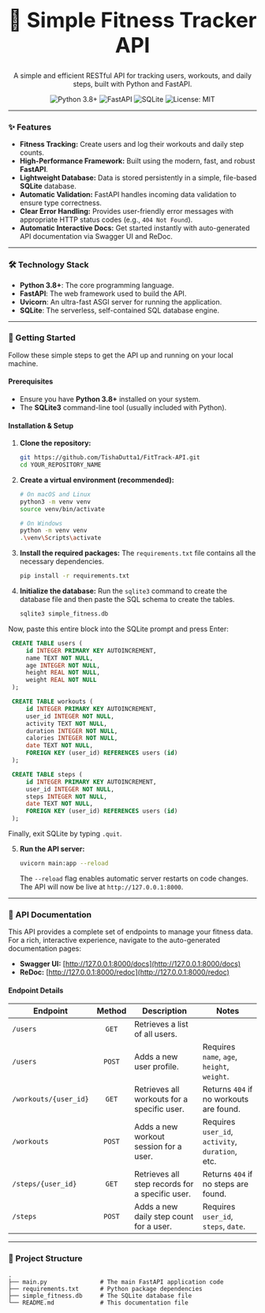 
<div align="center">
  <h1 style="font-size: 3em;">💪 Simple Fitness Tracker API</h1>
  <p>A simple and efficient RESTful API for tracking users, workouts, and daily steps, built with Python and FastAPI.</p>
  <p>
    <img src="https://img.shields.io/badge/Python-3.8%2B-blue.svg?logo=python&logoColor=white" alt="Python 3.8+">
    <img src="https://img.shields.io/badge/FastAPI-005571.svg?logo=fastapi&logoColor=white" alt="FastAPI">
    <img src="https://img.shields.io/badge/SQLite-003B57.svg?logo=sqlite&logoColor=white" alt="SQLite">
    <img src="https://img.shields.io/badge/License-MIT-green.svg" alt="License: MIT">
  </p>
</div>

---

### ✨ Features

- **Fitness Tracking:** Create users and log their workouts and daily step counts.
- **High-Performance Framework:** Built using the modern, fast, and robust **FastAPI**.
- **Lightweight Database:** Data is stored persistently in a simple, file-based **SQLite** database.
- **Automatic Validation:** FastAPI handles incoming data validation to ensure type correctness.
- **Clear Error Handling:** Provides user-friendly error messages with appropriate HTTP status codes (e.g., `404 Not Found`).
- **Automatic Interactive Docs:** Get started instantly with auto-generated API documentation via Swagger UI and ReDoc.

---

### 🛠️ Technology Stack

- **Python 3.8+**: The core programming language.
- **FastAPI**: The web framework used to build the API.
- **Uvicorn**: An ultra-fast ASGI server for running the application.
- **SQLite**: The serverless, self-contained SQL database engine.

---

### 🚀 Getting Started

Follow these simple steps to get the API up and running on your local machine.

#### Prerequisites

- Ensure you have **Python 3.8+** installed on your system.
- The **SQLite3** command-line tool (usually included with Python).

#### Installation & Setup

1.  **Clone the repository:**
    ```bash
    git https://github.com/TishaDutta1/FitTrack-API.git
    cd YOUR_REPOSITORY_NAME
    ```

2.  **Create a virtual environment (recommended):**
    ```bash
    # On macOS and Linux
    python3 -m venv venv
    source venv/bin/activate

    # On Windows
    python -m venv venv
    .\venv\Scripts\activate
    ```

3.  **Install the required packages:**
    The `requirements.txt` file contains all the necessary dependencies.
    ```bash
    pip install -r requirements.txt
    ```
    
4. **Initialize the database:**
   Run the `sqlite3` command to create the database file and then paste the SQL schema to create the tables.
   ```bash
   sqlite3 simple_fitness.db


Now, paste this entire block into the SQLite prompt and press Enter:

```sql
 CREATE TABLE users (
     id INTEGER PRIMARY KEY AUTOINCREMENT,
     name TEXT NOT NULL,
     age INTEGER NOT NULL,
     height REAL NOT NULL,
     weight REAL NOT NULL
 );

 CREATE TABLE workouts (
     id INTEGER PRIMARY KEY AUTOINCREMENT,
     user_id INTEGER NOT NULL,
     activity TEXT NOT NULL,
     duration INTEGER NOT NULL,
     calories INTEGER NOT NULL,
     date TEXT NOT NULL,
     FOREIGN KEY (user_id) REFERENCES users (id)
 );

 CREATE TABLE steps (
     id INTEGER PRIMARY KEY AUTOINCREMENT,
     user_id INTEGER NOT NULL,
     steps INTEGER NOT NULL,
     date TEXT NOT NULL,
     FOREIGN KEY (user_id) REFERENCES users (id)
 );
```

Finally, exit SQLite by typing `.quit`.

5.  **Run the API server:**
    ```bash
    uvicorn main:app --reload
    ```
    The `--reload` flag enables automatic server restarts on code changes. The API will now be live at `http://127.0.0.1:8000`.

-----

### 📖 API Documentation

This API provides a complete set of endpoints to manage your fitness data. For a rich, interactive experience, navigate to the auto-generated documentation pages:

  - **Swagger UI:** [http://127.0.0.1:8000/docs](http://127.0.0.1:8000/docs)
  - **ReDoc:** [http://127.0.0.1:8000/redoc](http://127.0.0.1:8000/redoc)

#### Endpoint Details

| Endpoint                  | Method | Description                                    | Notes                                        |
| ------------------------- | :----: | ---------------------------------------------- | -------------------------------------------- |
| `/users`                  | `GET`  | Retrieves a list of all users.                 |                                              |
| `/users`                  | `POST` | Adds a new user profile.                       | Requires `name`, `age`, `height`, `weight`.  |
| `/workouts/{user_id}`     | `GET`  | Retrieves all workouts for a specific user.    | Returns `404` if no workouts are found.      |
| `/workouts`               | `POST` | Adds a new workout session for a user.         | Requires `user_id`, `activity`, `duration`, etc. |
| `/steps/{user_id}`        | `GET`  | Retrieves all step records for a specific user.| Returns `404` if no steps are found.         |
| `/steps`                  | `POST` | Adds a new daily step count for a user.        | Requires `user_id`, `steps`, `date`.         |

-----

### 📂 Project Structure

```
.
├── main.py               # The main FastAPI application code
├── requirements.txt      # Python package dependencies
├── simple_fitness.db     # The SQLite database file
└── README.md             # This documentation file
```

```
```
